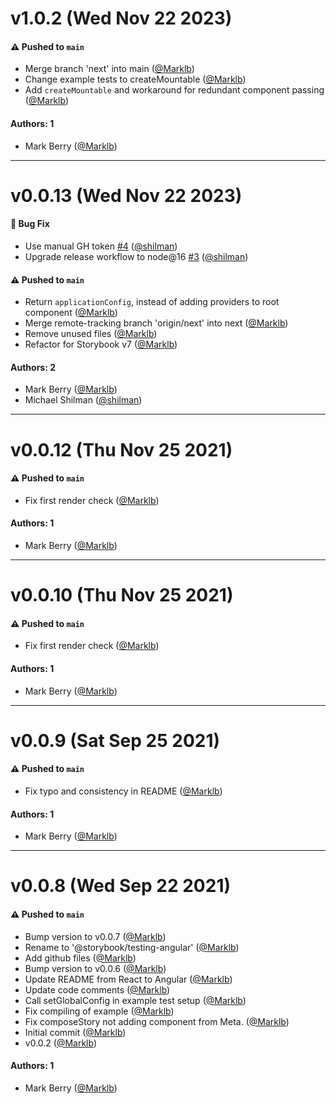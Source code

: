 # v1.0.2 (Wed Nov 22 2023)

#### ⚠️ Pushed to `main`

- Merge branch 'next' into main ([@Marklb](https://github.com/Marklb))
- Change example tests to createMountable ([@Marklb](https://github.com/Marklb))
- Add `createMountable` and workaround for redundant component passing ([@Marklb](https://github.com/Marklb))

#### Authors: 1

- Mark Berry ([@Marklb](https://github.com/Marklb))

---

# v0.0.13 (Wed Nov 22 2023)

#### 🐛 Bug Fix

- Use manual GH token [#4](https://github.com/storybookjs/testing-angular/pull/4) ([@shilman](https://github.com/shilman))
- Upgrade release workflow to node@16 [#3](https://github.com/storybookjs/testing-angular/pull/3) ([@shilman](https://github.com/shilman))

#### ⚠️ Pushed to `main`

- Return `applicationConfig`, instead of adding providers to root component ([@Marklb](https://github.com/Marklb))
- Merge remote-tracking branch 'origin/next' into next ([@Marklb](https://github.com/Marklb))
- Remove unused files ([@Marklb](https://github.com/Marklb))
- Refactor for Storybook v7 ([@Marklb](https://github.com/Marklb))

#### Authors: 2

- Mark Berry ([@Marklb](https://github.com/Marklb))
- Michael Shilman ([@shilman](https://github.com/shilman))

---

# v0.0.12 (Thu Nov 25 2021)

#### ⚠️ Pushed to `main`

- Fix first render check ([@Marklb](https://github.com/Marklb))

#### Authors: 1

- Mark Berry ([@Marklb](https://github.com/Marklb))

---

# v0.0.10 (Thu Nov 25 2021)

#### ⚠️ Pushed to `main`

- Fix first render check ([@Marklb](https://github.com/Marklb))

#### Authors: 1

- Mark Berry ([@Marklb](https://github.com/Marklb))

---

# v0.0.9 (Sat Sep 25 2021)

#### ⚠️ Pushed to `main`

- Fix typo and consistency in README ([@Marklb](https://github.com/Marklb))

#### Authors: 1

- Mark Berry ([@Marklb](https://github.com/Marklb))

---

# v0.0.8 (Wed Sep 22 2021)

#### ⚠️ Pushed to `main`

- Bump version to v0.0.7 ([@Marklb](https://github.com/Marklb))
- Rename to '@storybook/testing-angular' ([@Marklb](https://github.com/Marklb))
- Add github files ([@Marklb](https://github.com/Marklb))
- Bump version to v0.0.6 ([@Marklb](https://github.com/Marklb))
- Update README from React to Angular ([@Marklb](https://github.com/Marklb))
- Update code comments ([@Marklb](https://github.com/Marklb))
- Call setGlobalConfig in example test setup ([@Marklb](https://github.com/Marklb))
- Fix compiling of example ([@Marklb](https://github.com/Marklb))
- Fix composeStory not adding component from Meta. ([@Marklb](https://github.com/Marklb))
- Initial commit ([@Marklb](https://github.com/Marklb))
- v0.0.2 ([@Marklb](https://github.com/Marklb))

#### Authors: 1

- Mark Berry ([@Marklb](https://github.com/Marklb))
